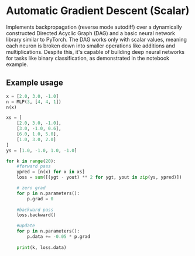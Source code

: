 # Automatic Gradient Descent (Scalar)

Implements backpropagation (reverse mode autodiff) over a dynamically constructed Directed Acyclic Graph (DAG) and a basic neural network library similar to PyTorch. The DAG works only with scalar values, meaning each neuron is broken down into smaller operations like additions and multiplications. Despite this, it's capable of building deep neural networks for tasks like binary classification, as demonstrated in the notebook example.

## Example usage
```python
x = [2.0, 3.0, -1.0]
n = MLP(3, [4, 4, 1])
n(x)
```

```python
xs = [
    [2.0, 3.0, -1.0],
    [3.0, -1.0, 0.6],
    [6.0, 1.0, 5.0],
    [1.0, 3.0, 2.0]
]
ys = [1.0, -1.0, 1.0, -1.0]
```

```python
for k in range(20):
    #forward pass
    ypred = [n(x) for x in xs]
    loss = sum([(ygt - yout) ** 2 for ygt, yout in zip(ys, ypred)])

    # zero grad
    for p in n.parameters():
        p.grad = 0
    
    #backward pass
    loss.backward()

    #update
    for p in n.parameters():
        p.data += -0.05 * p.grad
    
    print(k, loss.data)
```
